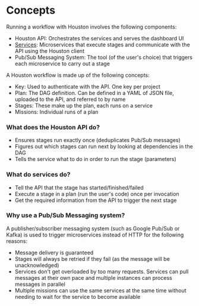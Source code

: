 
# Concepts

Running a workflow with Houston involves the following components: 

- Houston API: Orchestrates the services and serves the dashboard UI
- [Services](./services.md): Microservices that execute stages and communicate with the API using the Houston client
- Pub/Sub Messaging System: The tool (of the user's choice) that triggers each microservice to carry out a stage

A Houston workflow is made up of the following concepts:

- Key: Used to authenticate with the API. One key per project
- Plan: The DAG definition. Can be defined in a YAML of JSON file, uploaded to the API, and referred to by name
- Stages: These make up the plan, each runs on a service
- Missions: Individual runs of a plan

### What does the Houston API do?

- Ensures stages run exactly once (deduplicates Pub/Sub messages)
- Figures out which stages can run next by looking at dependencies in the DAG
- Tells the service what to do in order to run the stage (parameters)

### What do services do?

- Tell the API that the stage has started/finished/failed
- Execute a stage in a plan (run the user's code) once per invocation 
- Get the required information from the API to trigger the next stage


### Why use a Pub/Sub Messaging system?

A publisher/subscriber messaging system (such as Google Pub/Sub or Kafka) is used to trigger microservices instead of HTTP for the following reasons:

- Message delivery is guaranteed
- Stages will always be retried if they fail (as the message will be unacknowledged)
- Services don't get overloaded by too many requests. Services can pull messages at their own pace and multiple instances can process messages in parallel
- Multiple missions can use the same services at the same time without needing to wait for the service to become available
